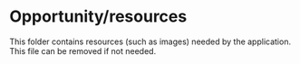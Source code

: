 # Opportunity/resources

This folder contains resources (such as images) needed by the application. This file can
be removed if not needed.

